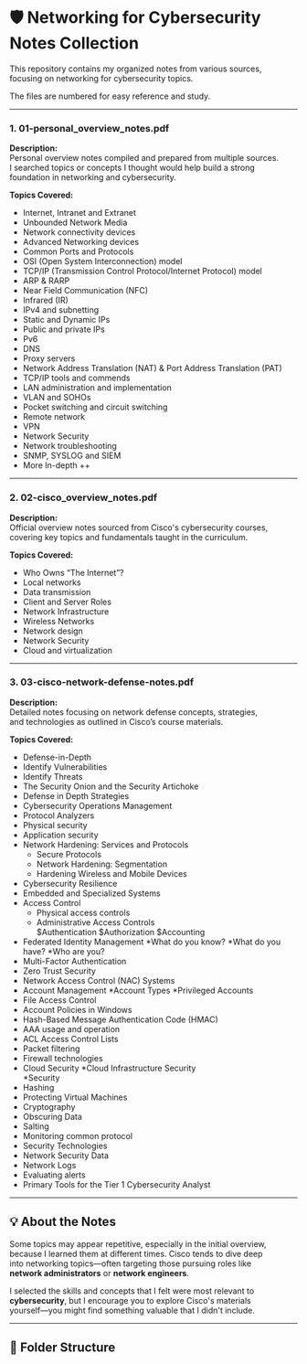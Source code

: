 # 🛡️ Networking for Cybersecurity Notes Collection

This repository contains my organized notes from various sources,  
focusing on networking for cybersecurity topics.

The files are numbered for easy reference and study.

---


### 1. **01-personal_overview_notes.pdf**  
**Description:**  
Personal overview notes compiled and prepared from multiple sources.  
I searched topics or concepts I thought would help build a strong  
foundation in networking and cybersecurity.

**Topics Covered:**
- Internet, Intranet and Extranet 
- Unbounded Network Media 
- Network connectivity devices 
- Advanced Networking devices 
- Common Ports and Protocols   
- OSI (Open System Interconnection) model 
- TCP/IP (Transmission Control Protocol/Internet Protocol) model 
- ARP & RARP 
- Near Field Communication (NFC)  
- Infrared (IR) 
- IPv4 and subnetting  
- Static and Dynamic IPs
- Public and private IPs 
- Pv6 
- DNS  
- Proxy servers   
- Network Address Translation (NAT) & Port Address Translation (PAT)
- TCP/IP tools and commends 
- LAN administration and implementation  
- VLAN and SOHOs 
- Pocket switching and circuit switching 
- Remote network  
- VPN 
- Network Security  
- Network troubleshooting 
- SNMP, SYSLOG and SIEM 
- More In-depth ++

---

### 2. **02-cisco_overview_notes.pdf**  
**Description:**  
Official overview notes sourced from Cisco's cybersecurity courses,  
covering key topics and fundamentals taught in the curriculum.

**Topics Covered:**
- Who Owns “The Internet”? 
- Local networks 
- Data transmission 
- Client and Server Roles
- Network Infrastructure
- Wireless Networks 
- Network design 
- Network Security 
- Cloud and virtualization

---

### 3. **03-cisco-network-defense-notes.pdf**  
**Description:**  
Detailed notes focusing on network defense concepts, strategies,  
and technologies as outlined in Cisco’s course materials.

**Topics Covered:**
- Defense-in-Depth 
- Identify Vulnerabilities 
- Identify Threats 
- The Security Onion and the Security Artichoke 
- Defense in Depth Strategies
- Cybersecurity Operations Management 
- Protocol Analyzers 
- Physical security
- Application security 
- Network Hardening: Services and Protocols 
	* Secure Protocols 
	* Network Hardening: Segmentation
	* Hardening Wireless and Mobile Devices 
- Cybersecurity Resilience 
- Embedded and Specialized Systems
- Access Control 
	* Physical access controls 
	* Administrative Access Controls  
		$Authentication 
		$Authorization 
		$Accounting 
- Federated Identity Management 
	*What do you know?
	*What do you have? 
	*Who are you?  
- Multi-Factor Authentication 
- Zero Trust Security 
- Network Access Control (NAC) Systems
- Account Management 
	*Account Types 
	*Privileged Accounts 
- File Access Control 
- Account Policies in Windows 
- Hash-Based Message Authentication Code (HMAC) 
- AAA usage and operation 
- ACL Access Control Lists 
- Packet filtering 
- Firewall technologies 
- Cloud Security 
	*Cloud Infrastructure Security  
	*Security 
- Hashing 
- Protecting Virtual Machines 
- Cryptography 
- Obscuring Data 
- Salting 
- Monitoring common protocol 
- Security Technologies
- Network Security Data
- Network Logs  
- Evaluating alerts 
- Primary Tools for the Tier 1 Cybersecurity Analyst 
	
---

## 💡 About the Notes

Some topics may appear repetitive, especially in the initial overview,  
because I learned them at different times. Cisco tends to dive deep  
into networking topics—often targeting those pursuing roles like  
**network administrators** or **network engineers**.

I selected the skills and concepts that I felt were most relevant to  
**cybersecurity**, but I encourage you to explore Cisco's materials  
yourself—you might find something valuable that I didn't include.

---

## 📁 Folder Structure

